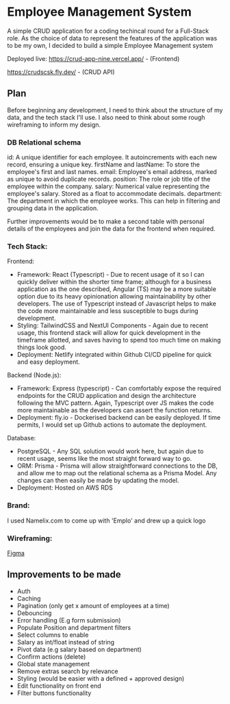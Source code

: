 # Employee Management System

A simple CRUD application for a coding techincal round for a Full-Stack role. As the choice of data to represent the features of the application was to be my own, I decided to build a simple Employee Management system

Deployed live:
https://crud-app-nine.vercel.app/ - (Frontend)

https://crudscsk.fly.dev/ - (CRUD API)

## Plan

Before beginning any development, I need to think about the structure of my data, and the tech stack I'll use.
I also need to think about some rough wireframing to inform my design.

### DB Relational schema

id: A unique identifier for each employee. It autoincrements with each new record, ensuring a unique key.
firstName and lastName: To store the employee's first and last names.
email: Employee's email address, marked as unique to avoid duplicate records.
position: The role or job title of the employee within the company.
salary: Numerical value representing the employee's salary. Stored as a float to accommodate decimals.
department: The department in which the employee works. This can help in filtering and grouping data in the application.

Further improvements would be to make a second table with personal details of the employees and join the data for the frontend when required.

### Tech Stack:

Frontend:

- Framework: React (Typescript) - Due to recent usage of it so I can quickly deliver within the shorter time frame; although for a business application as the one described, Angular (TS) may be a more suitable option due to its heavy opinionation allowing maintainability by other developers. The use of Typescript instead of Javascript helps to make the code more maintainable and less susceptible to bugs during development.
- Styling: TailwindCSS and NextUI Components - Again due to recent usage, this frontend stack will allow for quick development in the timeframe allotted, and saves having to spend too much time on making things look good.
- Deployment: Netlify integrated within Github CI/CD pipeline for quick and easy deployment.

Backend (Node.js):

- Framework: Express (typescript) - Can comfortably expose the required endpoints for the CRUD application and design the architecture following the MVC pattern. Again, Typescript over JS makes the code more maintainable as the developers can assert the function returns.
- Deployment: fly.io - Dockerised backend can be easily deployed. If time permits, I would set up Github actions to automate the deployment.

Database:

- PostgreSQL - Any SQL solution would work here, but again due to recent usage, seems like the most straight forward way to go.
- ORM: Prisma - Prisma will allow straightforward connections to the DB, and allow me to map out the relational schema as a Prisma Model. Any changes can then easily be made by updating the model.
- Deployment: Hosted on AWS RDS

### Brand:

I used Namelix.com to come up with 'Emplo' and drew up a quick logo

### Wireframing:

[Figma](https://www.figma.com/file/9jeUvaeGUEwgH5fZy0Qq3V/SCSK-CRUD-Application?type=design&node-id=0%3A1&mode=design&t=1AFQrYLqTFpD19UP-1)

## Improvements to be made

- Auth
- Caching
- Pagination (only get x amount of employees at a time)
- Debouncing
- Error handling (E.g form submission)
- Populate Position and department filters
- Select columns to enable
- Salary as int/float instead of string
- Pivot data (e.g salary based on department)
- Confirm actions (delete)
- Global state management
- Remove extras search by relevance
- Styling (would be easier with a defined + approved design)
- Edit functionality on front end
- Filter buttons functionality
